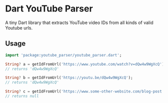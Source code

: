 # Dart YouTube Parser
A tiny Dart library that extracts YouTube video IDs from all kinds of valid
Youtube urls.

## Usage

```dart
import 'package:youtube_parser/youtube_parser.dart';

String? a = getIdFromUrl('https://www.youtube.com/watch?v=dQw4w9WgXcQ');
// returns 'dQw4w9WgXcQ'

String? b = getIdFromUrl('https://youtu.be/dQw4w9WgXcQ');
// returns 'dQw4w9WgXcQ'

String? c = getIdFromUrl('https://www.some-other-website.com/blog-post');
// returns null
```
